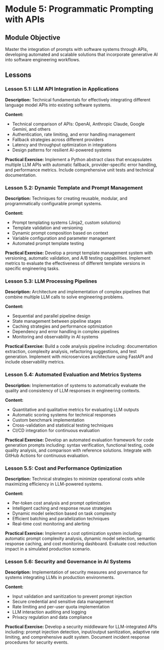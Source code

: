 # Module 5: Programmatic Prompting with APIs

## Module Objective
Master the integration of prompts with software systems through APIs, developing automated and scalable solutions that incorporate generative AI into software engineering workflows.

## Lessons

### Lesson 5.1: LLM API Integration in Applications
**Description:** Technical fundamentals for effectively integrating different language model APIs into existing software systems.

**Content:**
- Technical comparison of APIs: OpenAI, Anthropic Claude, Google Gemini, and others
- Authentication, rate limiting, and error handling management
- Fallback strategies across different providers
- Latency and throughput optimization in integrations
- Design patterns for resilient AI-powered systems

**Practical Exercise:** 
Implement a Python abstract class that encapsulates multiple LLM APIs with automatic fallback, provider-specific error handling, and performance metrics. Include comprehensive unit tests and technical documentation.

### Lesson 5.2: Dynamic Template and Prompt Management
**Description:** Techniques for creating reusable, modular, and programmatically configurable prompt systems.

**Content:**
- Prompt templating systems (Jinja2, custom solutions)
- Template validation and versioning
- Dynamic prompt composition based on context
- Variable configuration and parameter management
- Automated prompt template testing

**Practical Exercise:** 
Develop a prompt template management system with versioning, automatic validation, and A/B testing capabilities. Implement metrics to evaluate the effectiveness of different template versions in specific engineering tasks.

### Lesson 5.3: LLM Processing Pipelines
**Description:** Architecture and implementation of complex pipelines that combine multiple LLM calls to solve engineering problems.

**Content:**
- Sequential and parallel pipeline design
- State management between pipeline stages
- Caching strategies and performance optimization
- Dependency and error handling in complex pipelines
- Monitoring and observability in AI systems

**Practical Exercise:** 
Build a code analysis pipeline including: documentation extraction, complexity analysis, refactoring suggestions, and test generation. Implement with microservices architecture using FastAPI and include observability metrics.

### Lesson 5.4: Automated Evaluation and Metrics Systems
**Description:** Implementation of systems to automatically evaluate the quality and consistency of LLM responses in engineering contexts.

**Content:**
- Quantitative and qualitative metrics for evaluating LLM outputs
- Automatic scoring systems for technical responses
- Custom benchmark implementation
- Cross-validation and statistical testing techniques
- CI/CD integration for continuous evaluation

**Practical Exercise:** 
Develop an automated evaluation framework for code generation prompts including: syntax verification, functional testing, code quality analysis, and comparison with reference solutions. Integrate with GitHub Actions for continuous evaluation.

### Lesson 5.5: Cost and Performance Optimization
**Description:** Technical strategies to minimize operational costs while maximizing efficiency in LLM-powered systems.

**Content:**
- Per-token cost analysis and prompt optimization
- Intelligent caching and response reuse strategies
- Dynamic model selection based on task complexity
- Efficient batching and parallelization techniques
- Real-time cost monitoring and alerting

**Practical Exercise:** 
Implement a cost optimization system including: automatic prompt complexity analysis, dynamic model selection, semantic response caching, and cost monitoring dashboard. Evaluate cost reduction impact in a simulated production scenario.

### Lesson 5.6: Security and Governance in AI Systems
**Description:** Implementation of security measures and governance for systems integrating LLMs in production environments.

**Content:**
- Input validation and sanitization to prevent prompt injection
- Secure credential and sensitive data management
- Rate limiting and per-user quota implementation
- LLM interaction auditing and logging
- Privacy regulation and data compliance

**Practical Exercise:** 
Develop a security middleware for LLM-integrated APIs including: prompt injection detection, input/output sanitization, adaptive rate limiting, and comprehensive audit system. Document incident response procedures for security events.
